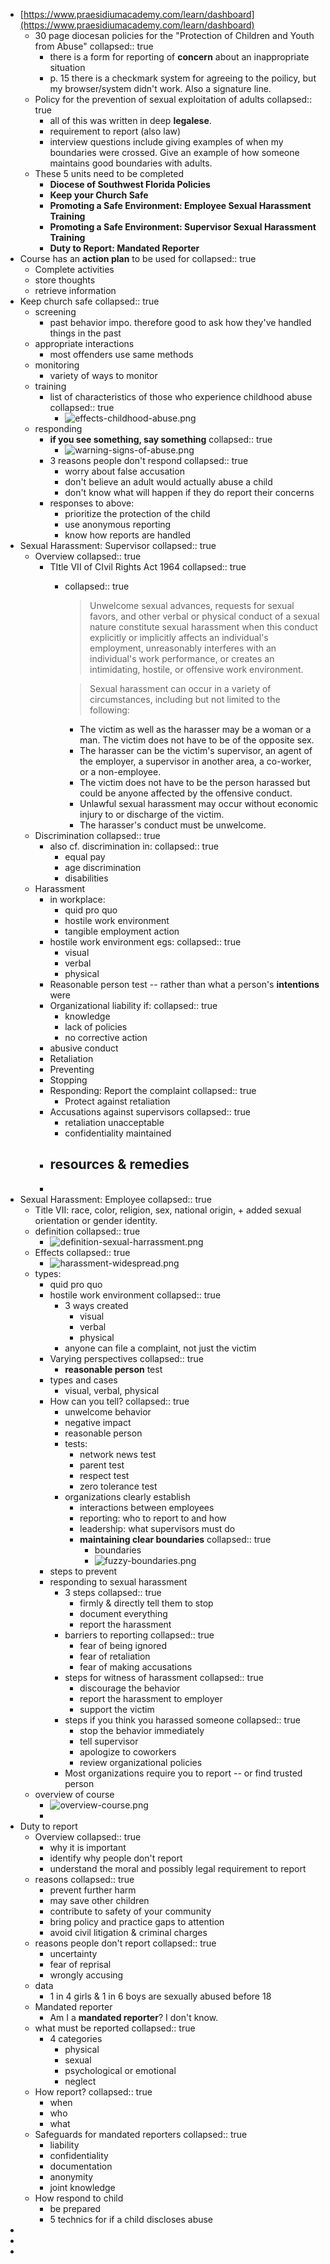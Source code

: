 - [https://www.praesidiumacademy.com/learn/dashboard](https://www.praesidiumacademy.com/learn/dashboard)
	- 30 page diocesan policies for the "Protection of Children and Youth from Abuse"
	  collapsed:: true
		- there is a form for reporting of **concern** about an inappropriate situation
		- p. 15 there is a checkmark system for agreeing to the poilicy, but my browser/system didn't work. Also a signature line.
	- Policy for the prevention of sexual exploitation of adults
	  collapsed:: true
		- all of this was written in deep **legalese**.
		- requirement to report (also law)
		- interview questions include giving examples of when my boundaries were crossed. Give an example of how someone maintains good boundaries with adults.
	- These 5 units need to be completed
		- **Diocese of Southwest Florida Policies**
		- **Keep your Church Safe**
		- **Promoting a Safe Environment: Employee Sexual Harassment Training**
		- **Promoting a Safe Environment: Supervisor Sexual Harassment Training**
		- **Duty to Report: Mandated Reporter**
- Course has an **action plan** to be used for
  collapsed:: true
	- Complete activities
	- store thoughts
	- retrieve information
- Keep church safe
  collapsed:: true
	- screening
		- past behavior impo. therefore good to ask how they've handled things in the past
	- appropriate interactions
		- most offenders use same methods
	- monitoring
		- variety of ways to monitor
	- training
		- list of characteristics of those who experience childhood abuse
		  collapsed:: true
			- ![effects-childhood-abuse.png](../assets/effects-childhood-abuse_1668968040318_0.png)
	- responding
		- **if you see something, say something**
		  collapsed:: true
			- ![warning-signs-of-abuse.png](../assets/warning-signs-of-abuse_1668968302752_0.png)
		- 3 reasons people don't respond
		  collapsed:: true
			- worry about false accusation
			- don't believe an adult would actually abuse a child
			- don't know what will happen if they do report their concerns
		- responses to above:
			- prioritize the protection of the child
			- use anonymous reporting
			- know how reports are handled
- Sexual Harassment: Supervisor
  collapsed:: true
	- Overview
	  collapsed:: true
		- TItle VII of CIvil Rights Act 1964
		  collapsed:: true
			- collapsed:: true
			  > Unwelcome sexual advances, requests for sexual favors, and other 
			  verbal or physical conduct of a sexual nature constitute sexual 
			  harassment when this conduct explicitly or implicitly affects an 
			  individual's employment, unreasonably interferes
			  with an individual's work performance, or creates an intimidating, 
			  hostile, or offensive work environment.
			  
			  > Sexual harassment can occur in a variety of circumstances, including but not limited to the following:
				- The victim as well as the harasser may be a woman or a man. The victim does not have to be of the opposite sex.
				- The harasser can be the victim's supervisor, an agent of the 
				  employer, a supervisor in another area, a co-worker, or a non-employee.
				- The victim does not have to be the person harassed but could be anyone affected by the offensive conduct.
				- Unlawful sexual harassment may occur without economic injury to or discharge of the victim.
				- The harasser's conduct must be unwelcome.
	- Discrimination
	  collapsed:: true
		- also cf. discrimination in:
		  collapsed:: true
			- equal pay
			- age discrimination
			- disabilities
	- Harassment
		- in workplace:
			- quid pro quo
			- hostile work environment
			- tangible employment action
		- hostile work environment egs:
		  collapsed:: true
			- visual
			- verbal
			- physical
		- Reasonable person test -- rather than what a person's **intentions** were
		- Organizational liability if:
		  collapsed:: true
			- knowledge
			- lack of policies
			- no corrective action
		- abusive conduct
		- Retaliation
		- Preventing
		- Stopping
		- Responding: Report the complaint
		  collapsed:: true
			- Protect against retaliation
		- Accusations against supervisors
		  collapsed:: true
			- retaliation unacceptable
			- confidentiality maintained
		- resources & remedies
			-
		-
- Sexual Harassment: Employee
  collapsed:: true
	- Title VII: race, color, religion, sex, national origin, + added sexual orientation or gender identity.
	- definition
	  collapsed:: true
		- ![definition-sexual-harrassment.png](../assets/definition-sexual-harrassment_1668982967296_0.png)
	- Effects
	  collapsed:: true
		- ![harassment-widespread.png](../assets/harassment-widespread_1668983119039_0.png)
	- types:
		- quid pro quo
		- hostile work environment
		  collapsed:: true
			- 3 ways created
				- visual
				- verbal
				- physical
			- anyone can file a complaint, not just the victim
		- Varying perspectives
		  collapsed:: true
			- **reasonable person** test
		- types and cases
			- visual, verbal, physical
		- How can  you tell?
		  collapsed:: true
			- unwelcome behavior
			- negative impact
			- reasonable person
			- tests:
				- network news test
				- parent test
				- respect test
				- zero tolerance test
			- organizations clearly establish
				- interactions between employees
				- reporting: who to report to and how
				- leadership: what supervisors must do
				- **maintaining clear boundaries**
				  collapsed:: true
					- boundaries
					- ![fuzzy-boundaries.png](../assets/fuzzy-boundaries_1668984441018_0.png)
		- steps to prevent
		- responding to sexual harassment
			- 3 steps
			  collapsed:: true
				- firmly & directly tell them to stop
				- document everything
				- report the harassment
			- barriers to reporting
			  collapsed:: true
				- fear of being ignored
				- fear of retaliation
				- fear of making accusations
			- steps for witness of harassment
			  collapsed:: true
				- discourage the behavior
				- report the harassment to employer
				- support the victim
			- steps if you think you harassed someone
			  collapsed:: true
				- stop the behavior immediately
				- tell supervisor
				- apologize to coworkers
				- review organizational policies
			- Most organizations require you to report -- or find trusted person
	- overview of course
		- ![overview-course.png](../assets/overview-course_1668985702694_0.png)
		-
- Duty to report
	- Overview
	  collapsed:: true
		- why it is important
		- identify why people don't report
		- understand the moral and possibly legal requirement to report
	- reasons
	  collapsed:: true
		- prevent further harm
		- may save other children
		- contribute to safety of your community
		- bring policy and practice gaps to attention
		- avoid civil litigation & criminal charges
	- reasons people don't report
	  collapsed:: true
		- uncertainty
		- fear of reprisal
		- wrongly accusing
	- data
		- 1 in 4 girls & 1 in 6 boys are sexually abused before 18
	- Mandated reporter
		- Am I a **mandated reporter**? I don't know.
	- what must be reported
	  collapsed:: true
		- 4 categories
			- physical
			- sexual
			- psychological or emotional
			- neglect
	- How report?
	  collapsed:: true
		- when
		- who
		- what
	- Safeguards for mandated reporters
	  collapsed:: true
		- liability
		- confidentiality
		- documentation
		- anonymity
		- joint knowledge
	- How respond to child
		- be prepared
		- 5 technics for if a child discloses abuse
-
-
-